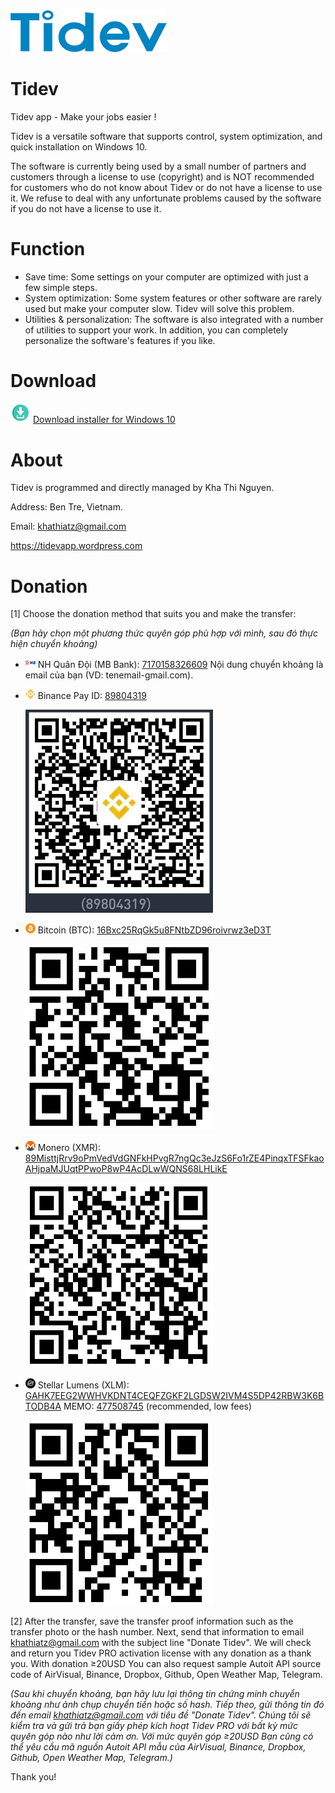<img src="websource/tidev_logo_300x80.png" width="250">

# Tidev

Tidev app - Make your jobs easier !

Tidev is a versatile software that supports control, system optimization, and quick installation on Windows 10.

The software is currently being used by a small number of partners and customers through a license to use (copyright) and is NOT recommended for customers who do not know about Tidev or do not have a license to use it. We refuse to deal with any unfortunate problems caused by the software if you do not have a license to use it.

# Function
- Save time: Some settings on your computer are optimized with just a few simple steps.
- System optimization: Some system features or other software are rarely used but make your computer slow. Tidev will solve this problem.
- Utilities & personalization: The software is also integrated with a number of utilities to support your work. In addition, you can completely personalize the software's features if you like.

# Download

<img src="websource/github_download.png" width="32"> [Download installer for Windows 10](https://raw.githubusercontent.com/khathiatz/tidev/master/Tidev%20Installer.exe)

# About

Tidev is programmed and directly managed by Kha Thi Nguyen.

Address: Ben Tre, Vietnam.

Email: khathiatz@gmail.com

https://tidevapp.wordpress.com


# Donation

[1] Choose the donation method that suits you and make the transfer:

*(Bạn hãy chọn một phương thức quyên góp phù hợp với mình, sau đó thực hiện chuyển khoảng)*

- <img src="crypto_logo/16/cl_mbbank_16.png" width="16"> NH Quân Đội (MB Bank): [7170158326609](https://www.mbbank.com.vn/) Nội dung chuyển khoảng là email của bạn (VD: tenemail-gmail.com).

- <img src="crypto_logo/16/cl_binance_16.png" width="16"> Binance Pay ID: [89804319](https://www.binance.com)
  
  <img src="crypto_logo/donate_binancepay.jpg" width="300">
  
  
- <img src="crypto_logo/16/cl_btc_16.png" width="16"> Bitcoin (BTC): [16Bxc25RqGk5u8FNtbZD96roivrwz3eD3T](https://www.blockchain.com/btc/address/16Bxc25RqGk5u8FNtbZD96roivrwz3eD3T)

  <img src="crypto_logo/donate_bitcoin.jpg" width="300">


- <img src="crypto_logo/16/cl_xmr_16.png" width="16"> Monero (XMR): [89MisttjRrv9oPmVedVdGNFkHPvgR7ngQc3eJzS6Fo1rZE4PinqxTFSFkaoAHjpaMJUqtPPwoP8wP4AcDLwWQNS68LHLikE](https://xmrchain.net/search?value=89MisttjRrv9oPmVedVdGNFkHPvgR7ngQc3eJzS6Fo1rZE4PinqxTFSFkaoAHjpaMJUqtPPwoP8wP4AcDLwWQNS68LHLikE)

  <img src="crypto_logo/donate_monero.jpg" width="300">


- <img src="crypto_logo/16/cl_xlm_16.png" width="16"> Stellar Lumens (XLM): [GAHK7EEG2WWHVKDNT4CEQFZGKF2LGDSW2IVM4S5DP42RBW3K6BTODB4A](https://stellarchain.io/address/GAHK7EEG2WWHVKDNT4CEQFZGKF2LGDSW2IVM4S5DP42RBW3K6BTODB4A)  MEMO: [477508745](/) (recommended, low fees)

  <img src="crypto_logo/donate_stellar.jpg" width="300">



[2] After the transfer, save the transfer proof information such as the transfer photo or the hash number. Next, send that information to email [khathiatz@gmail.com](mailto:khathiatz@gmail.com) with the subject line "Donate Tidev". We will check and return you Tidev PRO activation license with any donation as a thank you. With donation ≥20USD You can also request sample Autoit API source code of AirVisual, Binance, Dropbox, Github, Open Weather Map, Telegram.

*(Sau khi chuyển khoảng, bạn hãy lưu lại thông tin chứng minh chuyển khoảng như ảnh chụp chuyển tiền hoặc số hash. Tiếp theo, gửi thông tin đó đến email [khathiatz@gmail.com](mailto:khathiatz@gmail.com) với tiêu đề "Donate Tidev". Chúng tôi sẽ kiểm tra và gửi trả bạn giấy phép kích hoạt Tidev PRO với bất kỳ mức quyên góp nào như lời cảm ơn. Với mức quyên góp ≥20USD Bạn cũng có thể yêu cầu mã nguồn Autoit API mẫu của AirVisual, Binance, Dropbox, Github, Open Weather Map, Telegram.)*

Thank you!
